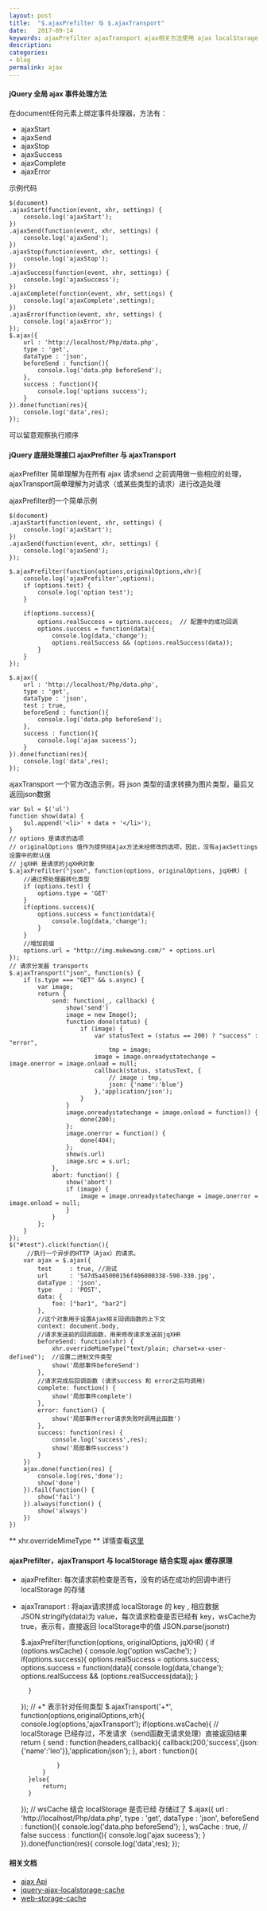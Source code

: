```yaml
---
layout: post
title:  "$.ajaxPrefilter 与 $.ajaxTransport"
date:   2017-09-14
keywords: ajaxPrefilter ajaxTransport ajax相关方法使用 ajax localStorage cache
description: 
categories: 
- blog
permalink: ajax
---
```



#### jQuery 全局 ajax 事件处理方法


在document任何元素上绑定事件处理器，方法有：

- ajaxStart
- ajaxSend
- ajaxStop
- ajaxSuccess
- ajaxComplete
- ajaxError


示例代码

	$(document)
    .ajaxStart(function(event, xhr, settings) {
        console.log('ajaxStart');
    })
    .ajaxSend(function(event, xhr, settings) {
        console.log('ajaxSend');
    })
    .ajaxStop(function(event, xhr, settings) {
        console.log('ajaxStop');
    })
    .ajaxSuccess(function(event, xhr, settings) {
        console.log('ajaxSuccess');
    })
    .ajaxComplete(function(event, xhr, settings) {
        console.log('ajaxComplete',settings);
    })
    .ajaxError(function(event, xhr, settings) {
        console.log('ajaxError');
    });
    $.ajax({
        url : 'http://localhost/Php/data.php',
        type : 'get',
        dataType : 'json',
        beforeSend : function(){
            console.log('data.php beforeSend');
        },
        success : function(){
            console.log('options success');
        }
    }).done(function(res){
        console.log('data',res);
    });


可以留意观察执行顺序



#### jQuery 底层处理接口 ajaxPrefilter 与 ajaxTransport

ajaxPrefilter 简单理解为在所有 ajax 请求send 之前调用做一些相应的处理，ajaxTransport简单理解为对请求（或某些类型的请求）进行改造处理


ajaxPrefilter的一个简单示例

	$(document)
    .ajaxStart(function(event, xhr, settings) {
        console.log('ajaxStart');
    })
    .ajaxSend(function(event, xhr, settings) {
        console.log('ajaxSend');
    });

    $.ajaxPrefilter(function(options,originalOptions,xhr){
        console.log('ajaxPrefilter',options);
        if (options.test) {
            console.log('option test');
        }

        if(options.success){
            options.realSuccess = options.success;  // 配置中的成功回调
            options.success = function(data){
                console.log(data,'change');
                options.realSuccess && (options.realSuccess(data));
            }
        }
    });

    $.ajax({
        url : 'http://localhost/Php/data.php',
        type : 'get',
        dataType : 'json',
        test : true,
        beforeSend : function(){
            console.log('data.php beforeSend');
        },
        success : function(){
            console.log('ajax suceess');
        }
    }).done(function(res){
        console.log('data',res);
    });
        



ajaxTransport 一个官方改造示例，将 json 类型的请求转换为图片类型，最后又返回json数据


	var $ul = $('ul')
	function show(data) {
		$ul.append('<li>' + data + '</li>');
	}
	// options 是请求的选项                                               
	// originalOptions 值作为提供给Ajax方法未经修改的选项，因此，没有ajaxSettings设置中的默认值 
	// jqXHR 是请求的jqXHR对象                                          
	$.ajaxPrefilter("json", function(options, originalOptions, jqXHR) {
		//通过预处理器转化类型
		if (options.test) {
			options.type = 'GET'
		}
        if(options.success){
            options.success = function(data){
                console.log(data,'change');
            }
        }
		//增加前缀
		options.url = "http://img.mukewang.com/" + options.url
	});
	// 请求分发器 transports 
	$.ajaxTransport("json", function(s) {
		if (s.type === "GET" && s.async) {
			var image;
			return {
				send: function(_, callback) {
                    show('send')
					image = new Image();
					function done(status) {
						if (image) {
							var statusText = (status == 200) ? "success" : "error",
								tmp = image;
							image = image.onreadystatechange = image.onerror = image.onload = null;
							callback(status, statusText, {
                                // image : tmp,
								json: {'name':'blue'}
							},'application/json');
						}
					}
					image.onreadystatechange = image.onload = function() {
						done(200);
					};
					image.onerror = function() {
						done(404);
					};
					show(s.url)
					image.src = s.url;
				},
				abort: function() {
                    show('abort')
					if (image) {
						image = image.onreadystatechange = image.onerror = image.onload = null;
					}
				}
			};
		}
	});
	$("#test").click(function(){
	     //执行一个异步的HTTP（Ajax）的请求。
	    var ajax = $.ajax({
			test     : true, //测试
			url      : '547d5a45000156f406000338-590-330.jpg',
			dataType : 'json',
			type     : 'POST',
	        data: {
	            foo: ["bar1", "bar2"]
	        },
	        //这个对象用于设置Ajax相关回调函数的上下文
	        context: document.body,
	        //请求发送前的回调函数，用来修改请求发送前jqXHR
	        beforeSend: function(xhr) {
	            xhr.overrideMimeType("text/plain; charset=x-user-defined");  //设置二进制文件类型
	            show('局部事件beforeSend')
	        },
	        //请求完成后回调函数 (请求success 和 error之后均调用)
	        complete: function() {
	            show('局部事件complete')
	        },
	        error: function() {
	            show('局部事件error请求失败时调用此函数')
	        },
	        success: function(res) {
                console.log('success',res);
	            show('局部事件success')
	        }
	    })
	    ajax.done(function(res) {
            console.log(res,'done');
	        show('done')
	    }).fail(function() {
	        show('fail')
	    }).always(function() {
	        show('always')
	    })
	})


** xhr.overrideMimeType ** 详情查看[这里](https://developer.mozilla.org/zh-CN/docs/Web/API/XMLHttpRequest/Using_XMLHttpRequest)



#### ajaxPrefilter，ajaxTransport 与 localStorage 结合实现 ajax 缓存原理


- ajaxPrefilter: 每次请求前检查是否有，没有的话在成功的回调中进行 localStorage 的存储

- ajaxTransport : 将ajax请求拼成 localStorage 的 key , 相应数据JSON.stringify(data)为 value，每次请求检查是否已经有 key，wsCache为true，表示有，直接返回 localStorage中的值 JSON.parse(jsonstr)





	$.ajaxPrefilter(function(options, originalOptions, jqXHR) {
        if (options.wsCache) {
            console.log('option wsCache');
        }
        if(options.success){
            options.realSuccess = options.success;
            options.success = function(data){
                console.log(data,'change');
                options.realSuccess && (options.realSuccess(data));
            }

        }
    });
    // +* 表示针对任何类型
    $.ajaxTransport('+*', function(options,originalOptions,xrh){
        console.log(options,'ajaxTransport');
        if(options.wsCache){ // localStorage 已经存过，不发请求（send函数无请求处理）直接返回结果
            return {
                send : function(headers,callback){
                    callback(200,'success',{json:{'name':'leo'}},'application/json');
                },
                abort : function(){

                }
            }
        }else{
            return;
        }

    });
    // wsCache 结合 localStorage 是否已经 存储过了
    $.ajax({
        url : 'http://localhost/Php/data.php',
        type : 'get',
        dataType : 'json',
        beforeSend : function(){
            console.log('data.php beforeSend');
        },
        wsCache : true, // false
        success : function(){
            console.log('ajax suceess');
        }
    }).done(function(res){
        console.log('data',res);
    });





#### 相关文档

- [ajax Api](http://www.jquery123.com/category/ajax/)
- [jquery-ajax-localstorage-cache](https://github.com/SaneMethod/jquery-ajax-localstorage-cache)
- [web-storage-cache](https://github.com/WQTeam/web-storage-cache)


